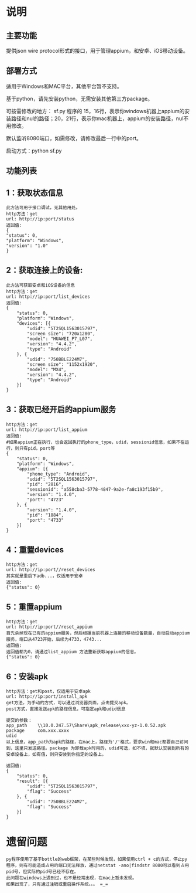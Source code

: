 # 说明 #


## 主要功能 ##
提供json wire protocol形式的接口，用于管理appium，和安卓、iOS移动设备。

## 部署方式 ##
适用于Windows和MAC平台，其他平台暂不支持。

基于python，请先安装python，无需安装其他第三方package。

可按需修改的地方：
sf.py 程序的 15，16行，表示你windows机器上appium的安装路径和nul的路径；20，21行，表示你mac机器上，appium的安装路径，nul不用修改。

默认监听8080端口，如需修改，请修改最后一行中的port。

启动方式：python sf.py

## 功能列表 ##

## 1：获取状态信息 ##
	此方法可用于接口调试，无其他用处。
 	http方法：get
 	url: http://ip:port/status
 	返回值:
	{
	"status": 0,
	"platform": "Windows",
	"version": "1.0"
	}


## 2：获取连接上的设备: ##
	此方法可获取安卓和iOS设备的信息
 	http方法：get
 	url: http://ip:port/list_devices
 	返回值:
	{
		"status": 0,
		"platform": "Windows",
		"devices": [{
			"udid": "5T2SQL1563015797",
			"screen size": "720x1280",
			"model": "HUAWEI_P7_L07",
			"version": "4.4.2",
			"type": "Android"
		}, {
			"udid": "750BBLE224M7",
			"screen size": "1152x1920",
			"model": "MX4",
			"version": "4.4.2",
			"type": "Android"
		}]
	}
	
## 3：获取已经开启的appium服务 ##
 	http方法：get
 	url: http://ip:port/list_appium
 	返回值:
 	#如果appium正在执行，也会返回执行的phone_type，udid，sessionid信息，如果不在运行，则只有pid，port等
	{
		"status": 0,
		"platform": "Windows",
		"appium": [{
			"phone_type": "Android",
			"udid": "5T2SQL1563015797",
			"pid": "2816",
			"sessionid": "a558cba3-5778-4847-9a2e-fa8c193f15b9",
			"version": "1.4.0",
			"port": "4723"
		}, {
			"version": "1.4.0",
			"pid": "1884",
			"port": "4733"
		}]
	}

## 4：重置devices ##
 	http方法：get
 	url: http://ip:port//reset_devices
	其实就是重启下adb...，仅适用于安卓
 	返回值:
	{"status": 0}
 	
## 5：重置appium ##
 	http方法：get
 	url: http://ip:port//reset_appium
	首先杀掉现在已有的appium服务，然后根据当前机器上连接的移动设备数量，自动启动appium服务，端口从4723开始，后续为4733，4743...
 	返回值:
	返回值都为0，请通过list_appium 方法重新获取appium的信息。
	{"status": 0}

## 6：安装apk ##
 	http方法：get和post，仅适用于安卓apk
 	url: http://ip:port/install_apk
	get方法，为手动的方式，可以通过浏览器页面，点击提交apk。
	post方式，直接发送apk的路径信息，可指定apk和udid信息

 	提交的参数：
	app_path	\\10.0.247.57\Share\apk_release\xxx-yz-1.0.52.apk
	package	    com.xxx.xxxx
	udid	
	以上信息，app_path为apk的路径，在mac上，路径为'/'格式，要求win和mac都要自己访问到，这里只发送路径。package 为卸载apk时用的，udid可选，如不填，就默认安装到所有的安卓设备上，如有值，则只安装到你指定的设备上。
	
 	返回值:
	{
		"status": 0,
		"result": [{
			"udid": "5T2SQL1563015797",
			"flag": "Success"
		}, {
			"udid": "750BBLE224M7",
			"flag": "Success"
		}]
	}


# 遗留问题 #
	py程序使用了基于bottle的web框架，在某些时候发现，如果使用ctrl + c的方式，停止py程序，则有可能造成占用的端口无法释放，通过netstat -ano|findstr 8080可以看到占用pid号，但实际的pid号已经不存在。
	此问题在windows上遇到过，也不是经常出现，在mac上暂未发现。
	如果出现了，只有通过注销或重启操作系统。。。 =_=
